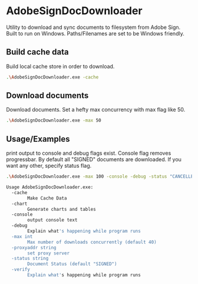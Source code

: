 # AdobeSignDocDownloader
Utility to download and sync documents to filesystem from Adobe Sign. Built to run on Windows. Paths/Filenames are set to be Windows friendly.

## Build cache data
Build local cache store in order to download.

```bash
.\AdobeSignDocDownloader.exe -cache
```
## Download documents 
Download documents. Set a hefty max concurrency with max flag like 50.

```bash
.\AdobeSignDocDownloader.exe -max 50
```



## Usage/Examples
print output to console and debug flags exist.
Console flag removes progressbar. 
By default all "SIGNED" documents are downloaded. If you want any other, specify status flag.

```bash
.\AdobeSignDocDownloader.exe -max 100 -console -debug -status "CANCELLED"
```

```bash
Usage AdobeSignDocDownloader.exe:
  -cache
        Make Cache Data
  -chart
        Generate charts and tables
  -console
        output console text
  -debug
        Explain what's happening while program runs
  -max int
        Max number of downloads concurrently (default 40)
  -proxyaddr string
        set proxy server
  -status string
        Document Status (default "SIGNED")
  -verify
        Explain what's happening while program runs
```